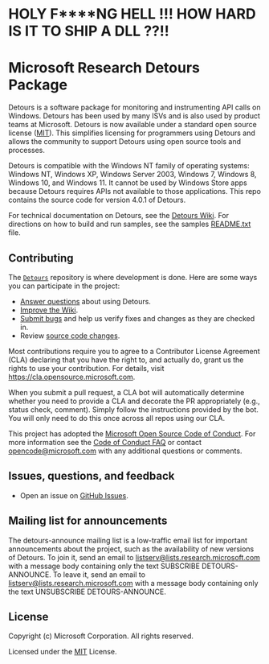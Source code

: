 # HOLY F****NG HELL !!! HOW HARD IS IT TO SHIP A DLL ??!!

# Microsoft Research Detours Package

Detours is a software package for monitoring and instrumenting API calls on Windows. Detours
has been used by many ISVs and  is also  used by product teams at Microsoft. Detours is now available under
a standard open source  license ([MIT](https://github.com/microsoft/Detours/blob/master/LICENSE.md)).  This simplifies licensing for programmers using Detours
and allows the community to support Detours using open source tools and processes.

Detours is compatible with the Windows NT family of
operating systems: Windows NT, Windows XP, Windows Server 2003, Windows 7,
Windows 8, Windows 10, and Windows 11.  It cannot be used by Windows Store apps
because Detours requires APIs not available to those applications.
This repo contains the source code for version 4.0.1 of Detours.

For technical documentation on Detours, see the [Detours Wiki](https://github.com/microsoft/Detours/wiki).
For directions on how to build and run samples, see the
samples [README.txt](https://github.com/Microsoft/Detours/blob/master/samples/README.TXT) file.

## Contributing

The [`Detours`](https://github.com/microsoft/detours) repository is where development is done.
Here are some ways you can participate in the project:

* [Answer questions](https://github.com/microsoft/detours/issues) about using Detours.
* [Improve the Wiki](https://github.com/microsoft/detours/wiki).
* [Submit bugs](https://github.com/microsoft/detours/issues) and help us verify fixes and changes as they are checked in.
* Review [source code changes](https://github.com/microsoft/detours/pulls).

Most contributions require you to agree to a Contributor License Agreement (CLA) declaring that
you have the right to, and actually do, grant us the rights to use your contribution.
For details, visit https://cla.opensource.microsoft.com.

When you submit a pull request, a CLA bot will automatically determine whether you need to provide
a CLA and decorate the PR appropriately (e.g., status check, comment). Simply follow the instructions
provided by the bot. You will only need to do this once across all repos using our CLA.

This project has adopted the [Microsoft Open Source Code of Conduct](https://opensource.microsoft.com/codeofconduct/). For more information see the [Code of Conduct FAQ](https://opensource.microsoft.com/codeofconduct/faq/) or contact [opencode@microsoft.com](mailto:opencode@microsoft.com) with any additional questions or comments.

## Issues, questions, and feedback

* Open an issue on [GitHub Issues](https://github.com/Microsoft/detours/issues).

## Mailing list for announcements

The detours-announce mailing list is a low-traffic email list for important announcements
about the project, such as the availability of new versions of Detours.  To join it, send
an email to listserv@lists.research.microsoft.com with a
message body containing only the text SUBSCRIBE DETOURS-ANNOUNCE.
To leave it, send an email to listserv@lists.research.microsoft.com with a
message body containing only the text UNSUBSCRIBE DETOURS-ANNOUNCE.


## License

Copyright (c) Microsoft Corporation. All rights reserved.

Licensed under the [MIT](LICENSE.md) License.